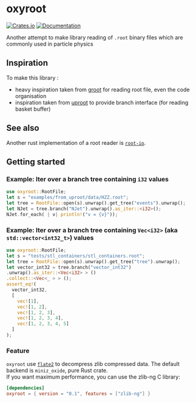 # oxyroot

[![Crates.io](https://img.shields.io/crates/v/oxyroot.svg)](https://crates.io/crates/oxyroot)
[![Documentation](https://docs.rs/oxyroot/badge.svg)](https://docs.rs/oxyroot)

Another attempt to make library reading of `.root` binary files which are commonly used in particle physics

## Inspiration

To make this library :

- heavy inspiration taken from [groot](https://github.com/go-hep/hep/tree/main/groot) for reading root file, even the
  code
  organisation
- inspiration taken from [uproot](https://github.com/scikit-hep/uproot5) to provide branch interface (for reading basket
  buffer)

## See also

Another rust implementation of a root reader is [`root-io`](https://crates.io/crates/root-io).

## Getting started

### Example: Iter over a branch tree containing `i32` values

```rust
use oxyroot::RootFile;
let s = "examples/from_uproot/data/HZZ.root";
let tree = RootFile::open(s).unwrap().get_tree("events").unwrap();
let NJet = tree.branch("NJet").unwrap().as_iter::<i32>();
NJet.for_each( | v| println!("v = {v}"));
```

### Example: Iter over a branch tree containing `Vec<i32>`  (aka `std::vector<int32_t>`) values

```rust
use oxyroot::RootFile;
let s = "tests/stl_containers/stl_containers.root";
let tree = RootFile::open(s).unwrap().get_tree("tree").unwrap();
let vector_int32 = tree.branch("vector_int32")
.unwrap().as_iter::<Vec<i32> > ()
.collect::<Vec<_ > > ();
assert_eq!(
  vector_int32,
  [
    vec![1],
    vec![1, 2],
    vec![1, 2, 3],
    vec![1, 2, 3, 4],
    vec![1, 2, 3, 4, 5]
  ]
);
```

### Feature

`oxyroot` use [`flate2`](https://crates.io/crates/flate2) to decompress zlib compressed data.
The default backend is `miniz_oxide`, pure Rust crate.  
If you want maximum performance, you can use the zlib-ng C library:

```toml
[dependencies]
oxyroot = { version = "0.1", features = ["zlib-ng"] }
```
